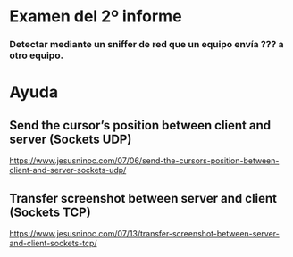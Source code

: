 # Examen del 2º informe

### Detectar mediante un sniffer de red que un equipo envía ??? a otro equipo.

# Ayuda
## Send the cursor’s position between client and server (Sockets UDP)
https://www.jesusninoc.com/07/06/send-the-cursors-position-between-client-and-server-sockets-udp/
## Transfer screenshot between server and client (Sockets TCP)
https://www.jesusninoc.com/07/13/transfer-screenshot-between-server-and-client-sockets-tcp/
